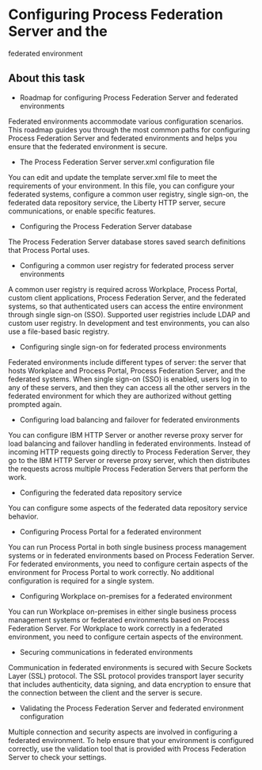 # Configuring Process Federation Server and the
federated environment

## About this task

- Roadmap for configuring Process Federation Server and federated environments

Federated environments accommodate various configuration scenarios. This roadmap guides you through the most common paths for configuring Process Federation Server and federated environments and helps you ensure that the federated environment is secure.
- The Process Federation Server server.xml configuration file

You can edit and update the template server.xml file to meet the requirements of your environment. In this file, you can configure your federated systems, configure a common user registry, single sign-on, the federated data repository service, the Liberty HTTP server, secure communications, or enable specific features.
- Configuring the Process Federation Server database

The Process Federation Server database stores saved search definitions that Process Portal uses.
- Configuring a common user registry for federated process server environments

A common user registry is required across Workplace, Process Portal, custom client applications, Process Federation Server, and the federated systems, so that authenticated users can access the entire environment through single sign-on (SSO). Supported user registries include LDAP and custom user registry. In development and test environments, you can also use a file-based basic registry.
- Configuring single sign-on for federated process environments

Federated environments include different types of server: the server that hosts Workplace and Process Portal, Process Federation Server, and the federated systems. When single sign-on (SSO) is enabled, users log in to any of these servers, and then they can access all the other servers in the federated environment for which they are authorized without getting prompted again.
- Configuring load balancing and failover for federated environments

You can configure IBM HTTP Server or another reverse proxy server for load balancing and failover handling in federated environments. Instead of incoming HTTP requests going directly to Process Federation Server, they go to the IBM HTTP Server or reverse proxy server, which then distributes the requests across multiple Process Federation Servers that perform the work.
- Configuring the federated data repository service

You can configure some aspects of the federated data repository service behavior.
- Configuring Process Portal for a federated environment

You can run Process Portal in both single business process management  systems or in federated environments based on Process Federation Server. For federated environments, you need to configure certain aspects of the environment for Process Portal to work correctly. No additional configuration is required for a single system.
- Configuring Workplace on-premises for a federated environment

You can run Workplace on-premises in either single business process management systems or federated environments based on Process Federation Server. For Workplace to work correctly in a federated environment, you need to configure certain aspects of the environment.
- Securing communications in federated environments

Communication in federated environments is secured with Secure Sockets Layer (SSL) protocol. The SSL protocol provides transport layer security that includes authenticity, data signing, and data encryption to ensure that the connection between the client and the server is secure.
- Validating the Process Federation Server and federated environment configuration

Multiple connection and security aspects are involved in configuring a federated environment. To help ensure that your environment is configured correctly, use the validation tool that is provided with Process Federation Server to check your settings.